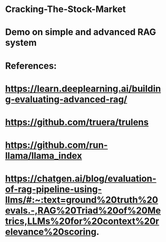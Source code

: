 # Cracking-The-Stock-Market
# Demo on simple and advanced RAG system
# References:
# https://learn.deeplearning.ai/building-evaluating-advanced-rag/
# https://github.com/truera/trulens
# https://github.com/run-llama/llama_index
# https://chatgen.ai/blog/evaluation-of-rag-pipeline-using-llms/#:~:text=ground%20truth%20evals.-,RAG%20Triad%20of%20Metrics,LLMs%20for%20context%20relevance%20scoring.
 
